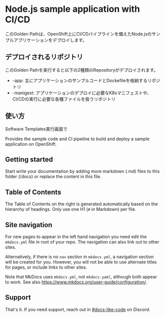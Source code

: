 # Node.js sample application with CI/CD
このGolden Pathは、OpenShift上にCI/CDパイプラインを備えたNode.jsのサンプルアプリケーションをデプロイします。

## デプロイされるリポジトリ
このGolden Pathを実行すると以下の2種類のRepositoryがデプロイされます。
* <application name>-app: 主にアプリケーションのサンプルコードとDockefileを格納するリポジトリ
* <application name>-manigest: アプリケーションのデプロイに必要なK8sマニフェストや、CI/CDの実行に必要な各種ファイルを扱うリポジトリ

## 使い方
Software Templates実行画面で















Provides the sample code and CI pipeline to build and deploy a sample application on OpenShift.

## Getting started

Start write your documentation by adding more markdown (.md) files to this folder (/docs) or replace the content in this file.

## Table of Contents

The Table of Contents on the right is generated automatically based on the hierarchy
of headings. Only use one H1 (`#` in Markdown) per file.

## Site navigation

For new pages to appear in the left hand navigation you need edit the `mkdocs.yml`
file in root of your repo. The navigation can also link out to other sites.

Alternatively, if there is no `nav` section in `mkdocs.yml`, a navigation section
will be created for you. However, you will not be able to use alternate titles for
pages, or include links to other sites.

Note that MkDocs uses `mkdocs.yml`, not `mkdocs.yaml`, although both appear to work.
See also <https://www.mkdocs.org/user-guide/configuration/>.

## Support

That's it. If you need support, reach out in [#docs-like-code](https://discord.com/channels/687207715902193673/714754240933003266) on Discord.
